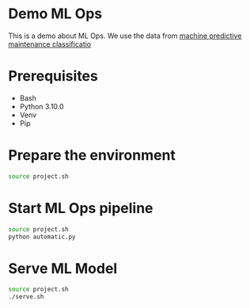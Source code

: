 # Demo ML Ops

This is a demo about ML Ops. We use the data from [machine predictive maintenance classificatio](https://www.kaggle.com/datasets/shivamb/machine-predictive-maintenance-classification)

# Prerequisites

- Bash
- Python 3.10.0
- Venv
- Pip

# Prepare the environment

```bash
source project.sh
```

# Start ML Ops pipeline

```bash
source project.sh
python automatic.py
```

# Serve ML Model

```bash
source project.sh
./serve.sh
```